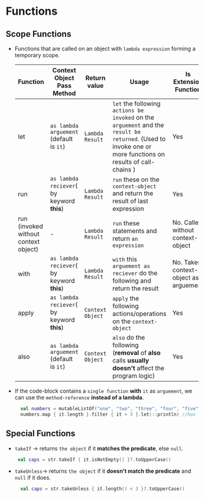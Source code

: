 # Functions

## Scope Functions

- Functions that are called on an object with `lambda expression` forming a temporary scope.

   | Function |  Context Object Pass Method | Return value |  Usage | Is Extension Function |
   | ---      |  ---                        | ---          | ---    | ---                   |
   | let | `as lambda arguement` (default is `it`) | `Lambda Result` | `let` the following `actions be invoked` on the `arguement` and the `result be returned`. (Used to invoke one or more functions on results of call-chains ) | Yes |
   | run |   `as lambda reciever`( by keyword __this__) | `Lambda Result` | `run` these on the `context-object` and return the result of last expression | Yes |
   | run (invoked without context object) |   - | `Lambda Result` | `run` these statements and return `an expression` | No. Called without context-object |
   | with | `as lambda reciever`( by keyword __this__) | `Lambda Result` | `with` this `arguement as reciever` do the following and return the result | No. Takes context-object as arguement |
   | apply |`as lambda reciever`( by keyword __this__) | `Context Object`| `apply` the following actions/operations on the `context-object`|   Yes |
   | also | `as lambda arguement` (default is `it`)  | `Context Object` | `also` do the following (__removal__ of __also__ calls __usually doesn't__ affect the program logic) | Yes |

- If the code-block contains a `single function` __with__ `it` as `arguement`, we can use the `method-reference` __instead of a lambda__.

  ```kotlin
    val numbers = mutableListOf("one", "two", "three", "four", "five")
    numbers.map { it.length }.filter { it > 3 }.let(::println) //has single function "println" with "it" as arguement.
  ```

## Special Functions

- `takeIf` ->  returns `the object` if it __matches the predicate__, else `null`.
  
   ```kotlin
    val caps = str.takeIf { it.isNotEmpty() }?.toUpperCase()
   ```

- `takeUnless`-> returns `the object` if it __doesn't match the predicate__ and `null` if it does.

  ```kotlin
    val caps = str.takeUnless { it.length() < 3 }?.toUpperCase()
  ```
